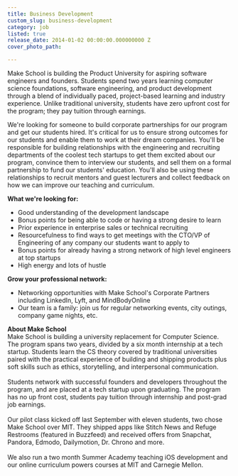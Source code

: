 ```yaml
---
title: Business Development
custom_slug: business-development
category: job
listed: true
release_date: 2014-01-02 00:00:00.000000000 Z
cover_photo_path: 

---
```

Make School is building the Product University for aspiring software engineers and founders. Students spend two years learning computer science foundations, software engineering, and product development through a blend of individually paced, project-based learning and industry experience. Unlike traditional university, students have zero upfront cost for the program; they pay tuition through earnings.

We're looking for someone to build corporate partnerships for our program and get our students hired. It's critical for us to ensure strong outcomes for our students and enable them to work at their dream companies. You'll be responsible for building relationships with the engineering and recruiting departments of the coolest tech startups to get them excited about our program, convince them to interview our students, and sell them on a formal partnership to fund our students' education. You'll also be using these relationships to recruit mentors and guest lecturers and collect feedback on how we can improve our teaching and curriculum.

<b>What we're looking for: </b> <br>

- Good understanding of the development landscape
- Bonus points for being able to code or having a strong desire to learn
- Prior experience in enterprise sales or technical recruiting
- Resourcefulness to find ways to get meetings with the CTO/VP of Engineering of any company our students want to apply to
- Bonus points for already having a strong network of high level engineers at top startups
- High energy and lots of hustle

<b>Grow your professional network:</b> <br>

- Networking opportunities with Make School's Corporate Partners including LinkedIn, Lyft, and MindBodyOnline
- Our team is a family: join us for regular networking events, city outings, company game nights, etc.



<b>About Make School</b><br>Make School is building a university replacement for Computer Science.
The program spans two years, divided by a six month internship at a tech startup. Students learn the CS theory covered by traditional universities paired with the practical experience of building and shipping products plus soft skills such as ethics, storytelling, and interpersonal communication.<br><br>
Students network with successful founders and developers throughout the program, and are placed at a tech startup upon graduating. The program has no up front cost, students pay tuition through internship and post-grad job earnings. <br><br>
Our pilot class kicked off last September with eleven students, two chose Make School over MIT. They shipped apps like Stitch News and Refuge Restrooms (featured in Buzzfeed) and received offers from Snapchat, Pandora, Edmodo, Dailymotion, Dr. Chrono and more. <br><br>
We also run a two month Summer Academy teaching iOS development and our online curriculum powers courses at MIT and Carnegie Mellon.